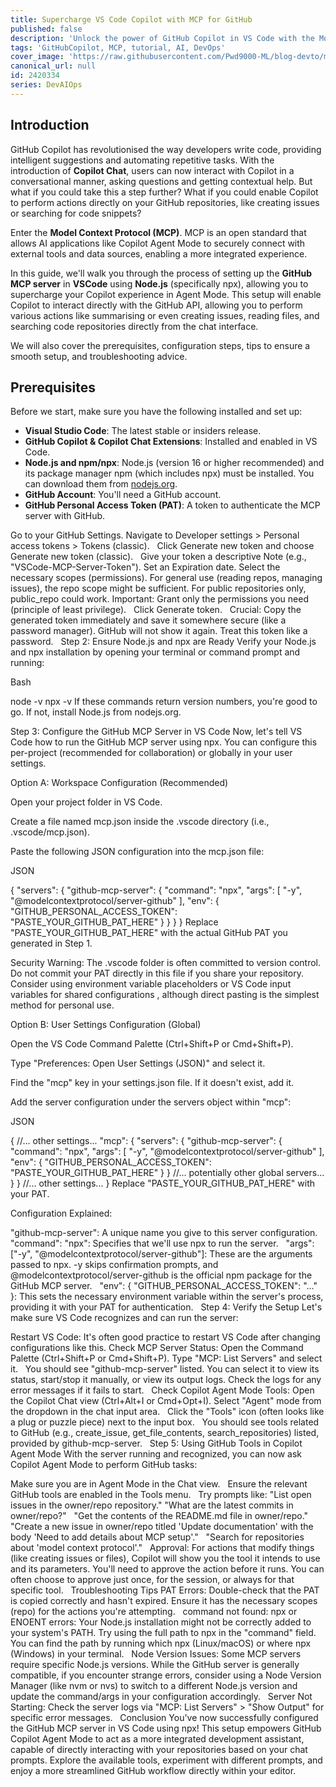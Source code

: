 ```yaml
---
title: Supercharge VS Code Copilot with MCP for GitHub
published: false
description: 'Unlock the power of GitHub Copilot in VS Code with the Model Context Protocol (MCP) for seamless GitHub integration.'
tags: 'GitHubCopilot, MCP, tutorial, AI, DevOps'
cover_image: 'https://raw.githubusercontent.com/Pwd9000-ML/blog-devto/main/posts/2025/DevAIOps-MCP-GitHub/assets/main.png'
canonical_url: null
id: 2420334
series: DevAIOps
---
```


## Introduction

GitHub Copilot has revolutionised the way developers write code, providing intelligent suggestions and automating repetitive tasks. With the introduction of **Copilot Chat**, users can now interact with Copilot in a conversational manner, asking questions and getting contextual help. But what if you could take this a step further? What if you could enable Copilot to perform actions directly on your GitHub repositories, like creating issues or searching for code snippets?

Enter the **Model Context Protocol (MCP)**. MCP is an open standard that allows AI applications like Copilot Agent Mode to securely connect with external tools and data sources, enabling a more integrated experience.

In this guide, we'll walk you through the process of setting up the **GitHub MCP server** in **VSCode** using **Node.js** (specifically npx), allowing you to supercharge your Copilot experience in Agent Mode. This setup will enable Copilot to interact directly with the GitHub API, allowing you to perform various actions like summarising or even creating issues, reading files, and searching code repositories directly from the chat interface.

We will also cover the prerequisites, configuration steps, tips to ensure a smooth setup, and troubleshooting advice.

## Prerequisites

Before we start, make sure you have the following installed and set up:

- **Visual Studio Code**: The latest stable or insiders release.
- **GitHub Copilot & Copilot Chat Extensions**: Installed and enabled in VS Code.
- **Node.js and npm/npx**: Node.js (version 16 or higher recommended) and its package manager npm (which includes npx) must be installed. You can download them from [nodejs.org](https://nodejs.org).
- **GitHub Account**: You'll need a GitHub account.
- **GitHub Personal Access Token (PAT)**: A token to authenticate the MCP server with GitHub.

Go to your GitHub Settings. Navigate to Developer settings > Personal access tokens > Tokens (classic).   Click Generate new token and choose Generate new token (classic).   Give your token a descriptive Note (e.g., "VSCode-MCP-Server-Token"). Set an Expiration date. Select the necessary scopes (permissions). For general use (reading repos, managing issues), the repo scope might be sufficient. For public repositories only, public_repo could work. Important: Grant only the permissions you need (principle of least privilege).   Click Generate token.   Crucial: Copy the generated token immediately and save it somewhere secure (like a password manager). GitHub will not show it again. Treat this token like a password.   Step 2: Ensure Node.js and npx are Ready Verify your Node.js and npx installation by opening your terminal or command prompt and running:

Bash

node -v npx -v If these commands return version numbers, you're good to go. If not, install Node.js from nodejs.org.

Step 3: Configure the GitHub MCP Server in VS Code Now, let's tell VS Code how to run the GitHub MCP server using npx. You can configure this per-project (recommended for collaboration) or globally in your user settings.

Option A: Workspace Configuration (Recommended)

Open your project folder in VS Code.

Create a file named mcp.json inside the .vscode directory (i.e., .vscode/mcp.json).  

Paste the following JSON configuration into the mcp.json file:

JSON

{ "servers": { "github-mcp-server": { "command": "npx", "args": [ "-y", "@modelcontextprotocol/server-github" ], "env": { "GITHUB_PERSONAL_ACCESS_TOKEN": "PASTE_YOUR_GITHUB_PAT_HERE" } } } } Replace "PASTE_YOUR_GITHUB_PAT_HERE" with the actual GitHub PAT you generated in Step 1.

Security Warning: The .vscode folder is often committed to version control. Do not commit your PAT directly in this file if you share your repository. Consider using environment variable placeholders or VS Code input variables for shared configurations , although direct pasting is the simplest method for personal use.  

Option B: User Settings Configuration (Global)

Open the VS Code Command Palette (Ctrl+Shift+P or Cmd+Shift+P).

Type "Preferences: Open User Settings (JSON)" and select it.

Find the "mcp" key in your settings.json file. If it doesn't exist, add it.

Add the server configuration under the servers object within "mcp":

JSON

{ //... other settings... "mcp": { "servers": { "github-mcp-server": { "command": "npx", "args": [ "-y", "@modelcontextprotocol/server-github" ], "env": { "GITHUB_PERSONAL_ACCESS_TOKEN": "PASTE_YOUR_GITHUB_PAT_HERE" } } //... potentially other global servers... } } //... other settings... } Replace "PASTE_YOUR_GITHUB_PAT_HERE" with your PAT.

Configuration Explained:

"github-mcp-server": A unique name you give to this server configuration. "command": "npx": Specifies that we'll use npx to run the server.   "args": ["-y", "@modelcontextprotocol/server-github"]: These are the arguments passed to npx. -y skips confirmation prompts, and @modelcontextprotocol/server-github is the official npm package for the GitHub MCP server.   "env": { "GITHUB_PERSONAL_ACCESS_TOKEN": "..." }: This sets the necessary environment variable within the server's process, providing it with your PAT for authentication.   Step 4: Verify the Setup Let's make sure VS Code recognizes and can run the server:

Restart VS Code: It's often good practice to restart VS Code after changing configurations like this. Check MCP Server Status: Open the Command Palette (Ctrl+Shift+P or Cmd+Shift+P). Type "MCP: List Servers" and select it.   You should see "github-mcp-server" listed. You can select it to view its status, start/stop it manually, or view its output logs. Check the logs for any error messages if it fails to start.   Check Copilot Agent Mode Tools: Open the Copilot Chat view (Ctrl+Alt+I or Cmd+Opt+I). Select "Agent" mode from the dropdown in the chat input area.   Click the "Tools" icon (often looks like a plug or puzzle piece) next to the input box.   You should see tools related to GitHub (e.g., create_issue, get_file_contents, search_repositories) listed, provided by github-mcp-server.   Step 5: Using GitHub Tools in Copilot Agent Mode With the server running and recognized, you can now ask Copilot Agent Mode to perform GitHub tasks:

Make sure you are in Agent Mode in the Chat view.   Ensure the relevant GitHub tools are enabled in the Tools menu.   Try prompts like: "List open issues in the owner/repo repository." "What are the latest commits in owner/repo?"   "Get the contents of the README.md file in owner/repo."   "Create a new issue in owner/repo titled 'Update documentation' with the body 'Need to add details about MCP setup'."   "Search for repositories about 'model context protocol'."   Approval: For actions that modify things (like creating issues or files), Copilot will show you the tool it intends to use and its parameters. You'll need to approve the action before it runs. You can often choose to approve just once, for the session, or always for that specific tool.   Troubleshooting Tips PAT Errors: Double-check that the PAT is copied correctly and hasn't expired. Ensure it has the necessary scopes (repo) for the actions you're attempting.   command not found: npx or ENOENT errors: Your Node.js installation might not be correctly added to your system's PATH. Try using the full path to npx in the "command" field. You can find the path by running which npx (Linux/macOS) or where npx (Windows) in your terminal.   Node Version Issues: Some MCP servers require specific Node.js versions. While the GitHub server is generally compatible, if you encounter strange errors, consider using a Node Version Manager (like nvm or nvs) to switch to a different Node.js version and update the command/args in your configuration accordingly.   Server Not Starting: Check the server logs via "MCP: List Servers" > "Show Output" for specific error messages.   Conclusion You've now successfully configured the GitHub MCP server in VS Code using npx! This setup empowers GitHub Copilot Agent Mode to act as a more integrated development assistant, capable of directly interacting with your repositories based on your chat prompts. Explore the available tools, experiment with different prompts, and enjoy a more streamlined GitHub workflow directly within your editor.  
